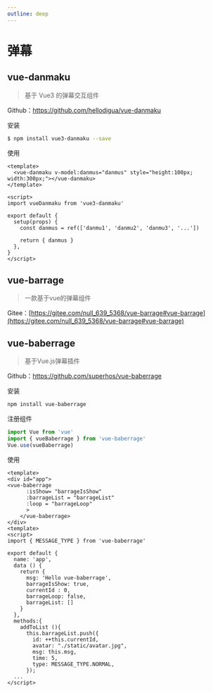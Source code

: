 ```yaml
---
outline: deep
---
```


# 弹幕

## vue-danmaku

>基于 Vue3 的弹幕交互组件

Github：https://github.com/hellodigua/vue-danmaku

安装
```sh
$ npm install vue3-danmaku --save
```

使用
```vue
<template>
  <vue-danmaku v-model:danmus="danmus" style="height:100px; width:300px;"></vue-danmaku>
</template>

<script>
import vueDanmaku from 'vue3-danmaku'

export default {
  setup(props) {
    const danmus = ref(['danmu1', 'danmu2', 'danmu3', '...'])

    return { danmus }
  },
}
</script>
```

## vue-barrage
>一款基于vue的弹幕组件

Gitee：[https://gitee.com/null_639_5368/vue-barrage#vue-barrage](https://gitee.com/null_639_5368/vue-barrage#vue-barrage)

## vue-baberrage
>基于Vue.js弹幕插件

Github：https://github.com/superhos/vue-baberrage

安装
```sh
npm install vue-baberrage
```

注册组件
```js
import Vue from 'vue'
import { vueBaberrage } from 'vue-baberrage'
Vue.use(vueBaberrage)
```

使用
```vue
<template>
<div id="app">
<vue-baberrage
      :isShow= "barrageIsShow"
      :barrageList = "barrageList"
      :loop = "barrageLoop"
      >
    </vue-baberrage>
</div>
<template>
<script>
import { MESSAGE_TYPE } from 'vue-baberrage'

export default {
  name: 'app',
  data () {
    return {
      msg: 'Hello vue-baberrage',
      barrageIsShow: true,
      currentId : 0,
      barrageLoop: false,
      barrageList: []
    }
  },
  methods:{
    addToList (){
      this.barrageList.push({
        id: ++this.currentId,
        avatar: "./static/avatar.jpg",
        msg: this.msg,
        time: 5,
        type: MESSAGE_TYPE.NORMAL,
      });
  ...
</script>
```